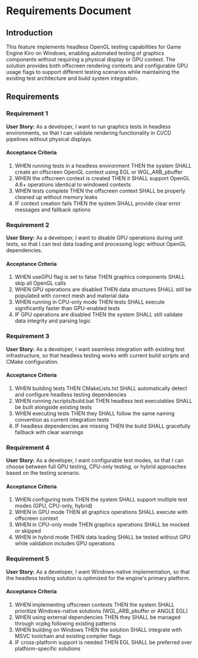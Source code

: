 # Requirements Document

## Introduction

This feature implements headless OpenGL testing capabilities for Game Engine Kiro on Windows, enabling automated testing of graphics components without requiring a physical display or GPU context. The solution provides both offscreen rendering contexts and configurable GPU usage flags to support different testing scenarios while maintaining the existing test architecture and build system integration.

## Requirements

### Requirement 1

**User Story:** As a developer, I want to run graphics tests in headless environments, so that I can validate rendering functionality in CI/CD pipelines without physical displays.

#### Acceptance Criteria

1. WHEN running tests in a headless environment THEN the system SHALL create an offscreen OpenGL context using EGL or WGL_ARB_pbuffer
2. WHEN the offscreen context is created THEN it SHALL support OpenGL 4.6+ operations identical to windowed contexts
3. WHEN tests complete THEN the offscreen context SHALL be properly cleaned up without memory leaks
4. IF context creation fails THEN the system SHALL provide clear error messages and fallback options

### Requirement 2

**User Story:** As a developer, I want to disable GPU operations during unit tests, so that I can test data loading and processing logic without OpenGL dependencies.

#### Acceptance Criteria

1. WHEN useGPU flag is set to false THEN graphics components SHALL skip all OpenGL calls
2. WHEN GPU operations are disabled THEN data structures SHALL still be populated with correct mesh and material data
3. WHEN running in CPU-only mode THEN tests SHALL execute significantly faster than GPU-enabled tests
4. IF GPU operations are disabled THEN the system SHALL still validate data integrity and parsing logic

### Requirement 3

**User Story:** As a developer, I want seamless integration with existing test infrastructure, so that headless testing works with current build scripts and CMake configuration.

#### Acceptance Criteria

1. WHEN building tests THEN CMakeLists.txt SHALL automatically detect and configure headless testing dependencies
2. WHEN running /scripts/build.bat THEN headless test executables SHALL be built alongside existing tests
3. WHEN executing tests THEN they SHALL follow the same naming convention as current integration tests
4. IF headless dependencies are missing THEN the build SHALL gracefully fallback with clear warnings

### Requirement 4

**User Story:** As a developer, I want configurable test modes, so that I can choose between full GPU testing, CPU-only testing, or hybrid approaches based on the testing scenario.

#### Acceptance Criteria

1. WHEN configuring tests THEN the system SHALL support multiple test modes (GPU, CPU-only, hybrid)
2. WHEN in GPU mode THEN all graphics operations SHALL execute with offscreen context
3. WHEN in CPU-only mode THEN graphics operations SHALL be mocked or skipped
4. WHEN in hybrid mode THEN data loading SHALL be tested without GPU while validation includes GPU operations

### Requirement 5

**User Story:** As a developer, I want Windows-native implementation, so that the headless testing solution is optimized for the engine's primary platform.

#### Acceptance Criteria

1. WHEN implementing offscreen contexts THEN the system SHALL prioritize Windows-native solutions (WGL_ARB_pbuffer or ANGLE EGL)
2. WHEN using external dependencies THEN they SHALL be managed through vcpkg following existing patterns
3. WHEN building on Windows THEN the solution SHALL integrate with MSVC toolchain and existing compiler flags
4. IF cross-platform support is needed THEN EGL SHALL be preferred over platform-specific solutions
